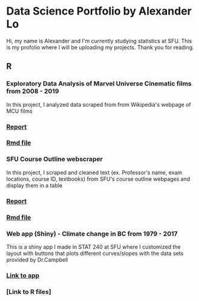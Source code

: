 # Data Science Portfolio by Alexander Lo

Hi, my name is Alexander and I'm currently studying statistics at SFU. This is my profolio where I will be uploading my projects. Thank you for reading.

## R
### Exploratory Data Analysis of Marvel Universe Cinematic films from 2008 - 2019
In this project, I analyzed data scraped from from Wikipedia's webpage of MCU films
### [Report](https://rpubs.com/alexlo97/499619)
### [Rmd file](https://github.com/alexlo97/Profolio/blob/master/Analysis%20of%20MCU%20films/Analysis_MCU.Rmd)

### SFU Course Outline webscraper 
In this project, I scraped and cleaned text (ex. Professor's name, exam locations, course ID, textbooks) from SFU's course outline webpages and display them in a table
### [Report](http://rpubs.com/alexlo97/499396)
### [Rmd file](https://github.com/alexlo97/Profolio/blob/master/SFU_webscraper.Rmd)

### Web app (Shiny) - Climate change in BC from 1979 - 2017
This is a shiny app I made in STAT 240 at SFU where I customized the layout with buttons that plots different curves/slopes with the data sets provided by Dr.Campbell
### [Link to app](https://shiny.rcg.sfu.ca/u/ala148/shinyapp/)
### [Link to R files]
